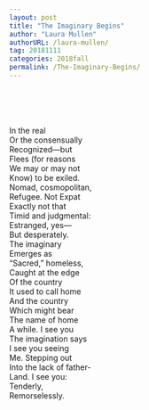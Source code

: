 ```yaml
---
layout: post
title: "The Imaginary Begins"
author: "Laura Mullen"
authorURL: /laura-mullen/
tag: 20181111
categories: 2018fall
permalink: /The-Imaginary-Begins/
---
```


<br><br>
<br><br>
In the real
<br>
Or the consensually
<br>
Recognized—but
<br>
Flees (for reasons
<br>
We may or may not
<br>
Know) to be exiled.
<br>
Nomad, cosmopolitan,
<br>
Refugee. Not Expat
<br>
Exactly not that
<br>
Timid and judgmental:
<br>
Estranged, yes—
<br>
But desperately.
<br>
The imaginary
<br>
Emerges as
<br>
“Sacred,” homeless,
<br>
Caught at the edge
<br>
Of the country
<br>
It used to call home
<br>
And the country
<br>
Which might bear
<br>
The name of home
<br>
A while. I see you
<br>
The imagination says
<br>
I see you seeing
<br>
Me. Stepping out
<br>
Into the lack of father-
<br>
Land. I see you:
<br>
Tenderly,
<br>
Remorselessly.
<br>

</p>
